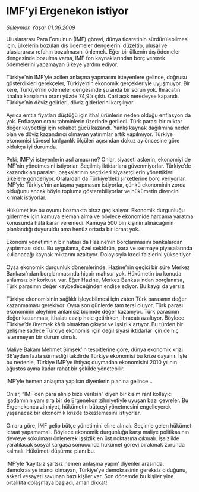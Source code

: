 # IMF’yi Ergenekon istiyor

*Süleyman Yaşar 01.06.2009*

<div class="taraf_structure_2col_1zq">
<div class="margen_n">



 <p>Uluslararası Para Fonu’nun (IMF) görevi, dünya ticaretinin sürdürülebilmesi için, ülkelerin bozulan dış ödemeler dengelerini düzeltip, ulusal ve uluslararası refahın bozulmasını önlemek. Eğer bir ülkenin dış ödemeler dengesinde bozulma varsa, IMF fon kaynaklarından borç vererek ödemelerini yapamayan ülkeye yardım ediyor. <br/><br/>Türkiye’nin IMF’yle acilen anlaşma yapmasını isteyenlere gelince, doğrusu gösterdikleri gerekçeler, Türkiye’nin ekonomik gerçekleriyle uyuşmuyor. Bir kere, Türkiye’nin ödemeler dengesinde şu anda bir sorun yok. İhracatın ithalatı karşılama oranı yüzde 74,9’a çıktı. Cari açık neredeyse kapandı. Türkiye’nin döviz gelirleri, döviz giderlerini karşılıyor. <br/><br/>Ayrıca emtia fiyatları düştüğü için ithal ürünlerin neden olduğu enflasyon da yok. Enflasyon oranı tahminlerin üzerinde geriledi. Türk parası bir miktar değer kaybettiği için rekabet gücü kazandı. Yanlış kaynak dağılımına neden olan ve döviz kazandırıcı olmayan yatırımlar artık yapılmıyor. Türkiye ekonomisi küresel kırılganlık ölçüleri açısından dokuz ay öncesine göre oldukça iyi durumda. <br/><br/>Peki, IMF’yi isteyenlerin asıl amacı ne? Onlar, siyaseti askerin, ekonomiyi de IMF’nin yönetmesini istiyorlar. Seçilmiş iktidarlara güvenmiyorlar. Türkiye’de kazandıkları paraları, başkalarının seçtikleri siyasetçilerin yönettikleri ülkelere gönderiyor. Oralardan da Türkiye’deki şirketlerine borç veriyorlar. IMF’yle Türkiye’nin anlaşma yapmasını istiyorlar, çünkü ekonominin zorda olduğunu ancak böyle topluma gösterebiliyorlar ve hükümetin direncini kırmak istiyorlar. <br/><br/>Hükümet ise bu oyunu bozmakta biraz geç kalıyor. Ekonomik durgunluğu gidermek için kamuya eleman alma ve böylece ekonomide harcama yaratma konusunda hâlâ karar veremedi. Kamuya 500 bin kişinin alınacağının planlandığı duyuruldu ama henüz ortada bir icraat yok. <br/><br/>Ekonomi yönetiminin bir hatası da Hazine’nin borçlanmasını bankalardan yaptırması oldu. Bu uygulama, özel sektörün, para ve sermaye piyasalarında kullanacağı kaynak miktarını azaltıyor. Dolayısıyla kredi faizlerini yükseltiyor. <br/><br/>Oysa ekonomik durgunluk dönemlerinde, Hazine’nin geçici bir süre Merkez Bankası’ndan borçlanmasında hiçbir mahsur yok. Hükümetin bu konuda anlamsız bir korkusu var. Eğer Hazine, Merkez Bankası’ndan borçlanırsa, Türk parasının değer kaybedeceğinden endişe ediyor. Bu kaygı da yersiz. <br/><br/>Türkiye ekonomisinin sağlıklı işleyebilmesi için zaten Türk parasının değer kazanmaması gerekiyor. Oysa son günlerde tam tersi oluyor, Türk parası ekonominin aleyhine anlamsız biçimde değer kazanıyor. Türk parasının değer kazanması, ithalatı cazip hale getirirken, ihracatı azaltıyor. Böylece Türkiye’de üretmek kârlı olmaktan çıkıyor ve işsizlik artıyor. Bu türden bir gelişme sadece Türkiye ekonomisi için değil siyasi iktidarlar için de hiç istenmeyen bir durum olmalı. <br/><br/>Maliye Bakanı Mehmet Şimşek’in tespitlerine göre, dünya ekonomik krizi 36’aydan fazla sürmediği takdirde Türkiye ekonomisi bu krize dayanır. İşte bu nedenle, Türkiye IMF’ye ihtiyaç duymadan ekonomisini 2010 yılının ağustos ayına kadar rahat bir şekilde yönetebilir. <br/><br/>IMF’yle hemen anlaşma yapılsın diyenlerin planına gelince... <br/><br/>Onlar, “IMF’den para alınıp bize verilsin” diyen bir kısım rant kollayıcı işadamının yanı sıra bir de Ergenekon zihniyetiyle uyuşan bazı çevreler. Bu Ergenekoncu zihniyet, hükümetin bütçeyi yönetmesini engelleyerek yaşanacak bir ekonomik krizde tökezlemesini istiyorlar. <br/><br/>Onlara göre, IMF gelip bütçe yönetimini eline almalı. Seçimle gelen hükümet icraat yapamamalı. Böylece ekonomik durgunluğa karşı maliye politikasının devreye sokulması önlenerek işsizlik en üst noktasına çıkmalı. İşsizlikle yaratılacak sosyal kargaşa sonucunda hükümet görevi bırakmak zorunda kalmalı. Hükümeti düşürme planı bu. <br/><br/>IMF’yle ‘kayıtsız şartsız hemen anlaşma yapın’ diyenler arasında, demokrasiye inancı olmayan, Türkiye’ye demokrasinin gereksiz olduğunu, askerî vesayeti savunan bazı kişiler var. Son dönemde bu kişiler yine ortalıkta dolaşmaya başladı, aman dikkat!</p>
<br/>
<br/>
<br/>



<br/>


<div id="taraf_not">
</div>

</div>


</div>

